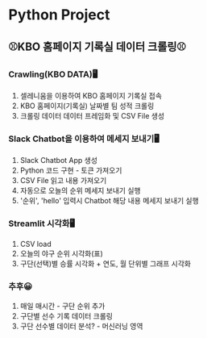 # Python Project
## ⚾KBO 홈페이지 기록실 데이터 크롤링⚾

### Crawling(KBO DATA)🖥
1. 셀레니움을 이용하여 KBO 홈페이지 기록실 접속
2. KBO 홈페이지(기록실) 날짜별 팀 성적 크롤링
3. 크롤링 데이터 데이터 프레임화 및 CSV File 생성

### Slack Chatbot을 이용하여 메세지 보내기🖥
1. Slack Chatbot App 생성
2. Python 코드 구현 - 토큰 가져오기
3. CSV File 읽고 내용 가져오기
4. 자동으로 오늘의 순위 메세지 보내기 실행
5. '순위', 'hello' 입력시 Chatbot 해당 내용 메세지 보내기 실행

### Streamlit 시각화🖥
1. CSV load
2. 오늘의 야구 순위 시각화(표)
3. 구단(선택)별 승률 시각화 + 연도, 월 단위별 그래프 시각화


### 추후😀
  1. 매일 매시간 - 구단 순위 추가
  2. 구단별 선수 기록 데이터 크롤링
  3. 구단 선수별 데이터 분석? - 머신러닝 영역
